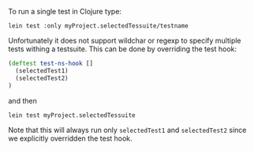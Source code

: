 To run a single test in Clojure type:

```
lein test :only myProject.selectedTessuite/testname
```

Unfortunately it does not support wildchar or regexp to specify multiple tests withing a testsuite. This can be done by overriding the test hook:

```Clojure
(deftest test-ns-hook []
  (selectedTest1)
  (selectedTest2)
)
```

and then 

```
lein test myProject.selectedTessuite
```

Note that this will always run only `selectedTest1` and `selectedTest2` since we explicitly overridden the test hook.
